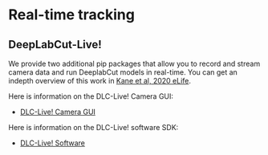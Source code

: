 # Real-time tracking
## DeepLabCut-Live!

We provide two additional pip packages that allow you to record and stream camera data and run DeeplabCut models in real-time.
You can get an indepth overview of this work in [Kane et al, 2020 eLife](https://elifesciences.org/articles/61909).

Here is information on the DLC-Live! Camera GUI:

- [DLC-Live! Camera GUI](https://github.com/DeepLabCut/DeepLabCut-live-GUI)

Here is information on the DLC-Live! software SDK:

- [DLC-Live! Software](https://github.com/DeepLabCut/DeepLabCut-live)
